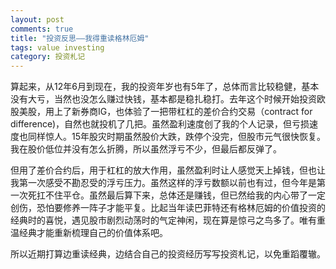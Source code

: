 ```yaml
---
layout: post
comments: true
title: "投资反思——我得重读格林厄姆"
tags: value investing
category: 投资札记
---
```

算起来，从12年6月到现在，我的投资年岁也有5年了，总体而言比较稳健，基本没有大亏，当然也没怎么赚过快钱，基本都是稳扎稳打。去年这个时候开始投资欧股美股，用上了新券商IG，也体验了一把带杠杠的差价合约交易（contract for difference)，自然也就投机了几把。虽然盈利速度创了我的个人记录，但亏损速度也同样惊人。15年股灾时期虽然股价大跌，跌停个没完，但股市元气很快恢复。我在股价低位并没有怎么折腾，所以虽然浮亏不少，但最后都反弹了。

但用了差价合约后，用于杠杠的放大作用，虽然盈利时让人感觉天上掉钱，但也让我第一次感受不勘忍受的浮亏压力。虽然这样的浮亏数额以前也有过，但今年是第一次死扛不住平仓。虽然最后算下来，总体还是赚钱，但已然给我的内心带了一定创伤，恐怕要修养一阵子才能平复。比起当年读巴菲特还有格林厄姆的价值投资的经典时的喜悦，遇见股市剧烈动荡时的气定神闲，现在算是惊弓之鸟多了。唯有重温经典才能重新梳理自己的价值体系吧。

所以近期打算边重读经典，边结合自己的投资经历写写投资札记，以免重蹈覆辙。
